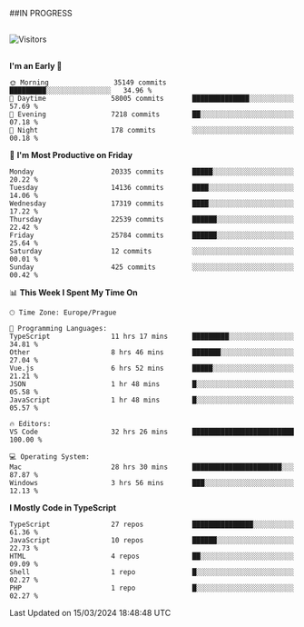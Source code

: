 ##IN PROGRESS
##
![Visitors](https://komarev.com/ghpvc/?username=petrbui&style=for-the-badge&label=Visitors+👀)



##
<!--
[![My GitHub stats](https://github-readme-stats.vercel.app/api?username=petrbui&theme=github_dark)](https://github.com/anuraghazra/github-readme-stats)

[![My wakatime stats](https://github-readme-stats.vercel.app/api/wakatime?username=petrbui&theme=github_dark)](https://github.com/anuraghazra/github-readme-stats)
-->
<!--START_SECTION:waka-->
**I'm an Early 🐤** 

```text
🌞 Morning                35149 commits       █████████░░░░░░░░░░░░░░░░   34.96 % 
🌆 Daytime                58005 commits       ██████████████░░░░░░░░░░░   57.69 % 
🌃 Evening                7218 commits        ██░░░░░░░░░░░░░░░░░░░░░░░   07.18 % 
🌙 Night                  178 commits         ░░░░░░░░░░░░░░░░░░░░░░░░░   00.18 % 
```
📅 **I'm Most Productive on Friday** 

```text
Monday                   20335 commits       █████░░░░░░░░░░░░░░░░░░░░   20.22 % 
Tuesday                  14136 commits       ████░░░░░░░░░░░░░░░░░░░░░   14.06 % 
Wednesday                17319 commits       ████░░░░░░░░░░░░░░░░░░░░░   17.22 % 
Thursday                 22539 commits       ██████░░░░░░░░░░░░░░░░░░░   22.42 % 
Friday                   25784 commits       ██████░░░░░░░░░░░░░░░░░░░   25.64 % 
Saturday                 12 commits          ░░░░░░░░░░░░░░░░░░░░░░░░░   00.01 % 
Sunday                   425 commits         ░░░░░░░░░░░░░░░░░░░░░░░░░   00.42 % 
```


📊 **This Week I Spent My Time On** 

```text
🕑︎ Time Zone: Europe/Prague

💬 Programming Languages: 
TypeScript               11 hrs 17 mins      █████████░░░░░░░░░░░░░░░░   34.81 % 
Other                    8 hrs 46 mins       ███████░░░░░░░░░░░░░░░░░░   27.04 % 
Vue.js                   6 hrs 52 mins       █████░░░░░░░░░░░░░░░░░░░░   21.21 % 
JSON                     1 hr 48 mins        █░░░░░░░░░░░░░░░░░░░░░░░░   05.58 % 
JavaScript               1 hr 48 mins        █░░░░░░░░░░░░░░░░░░░░░░░░   05.57 % 

🔥 Editors: 
VS Code                  32 hrs 26 mins      █████████████████████████   100.00 % 

💻 Operating System: 
Mac                      28 hrs 30 mins      ██████████████████████░░░   87.87 % 
Windows                  3 hrs 56 mins       ███░░░░░░░░░░░░░░░░░░░░░░   12.13 % 
```

**I Mostly Code in TypeScript** 

```text
TypeScript               27 repos            ███████████████░░░░░░░░░░   61.36 % 
JavaScript               10 repos            ██████░░░░░░░░░░░░░░░░░░░   22.73 % 
HTML                     4 repos             ██░░░░░░░░░░░░░░░░░░░░░░░   09.09 % 
Shell                    1 repo              █░░░░░░░░░░░░░░░░░░░░░░░░   02.27 % 
PHP                      1 repo              █░░░░░░░░░░░░░░░░░░░░░░░░   02.27 % 
```




 Last Updated on 15/03/2024 18:48:48 UTC
<!--END_SECTION:waka-->
